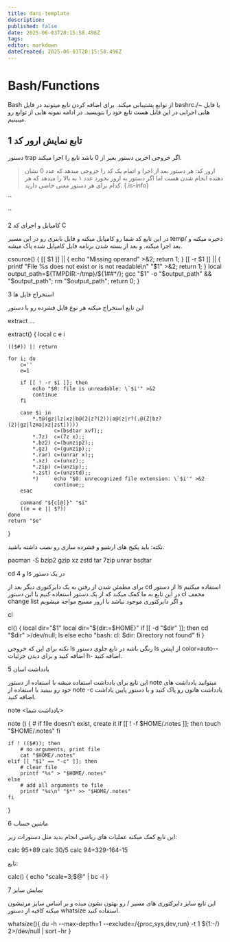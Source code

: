 ```yaml
---
title: dani-template
description: 
published: false
date: 2025-06-03T20:15:58.496Z
tags: 
editor: markdown
dateCreated: 2025-06-03T20:15:58.496Z
---
```


# Bash/Functions 
Bash از توابع پشتیبانی میکند. برای اضافه کردن تابع میتونید در فایل bashrc./~ یا فایل هایی اجرایی در این فایل هست تابع خود را بنویسید. در ادامه نمونه هایی از توابع رو میبینیم.



## 1 تابع نمایش ارور کد

دستور trap اگر خروجی اخرین دستور بغیر از 0 باشد تابع را اجرا میکند.

> ارور کد: هر دستور بعد از اجرا و اتمام یک کد را خروجی میدهد که عدد 0 نشان دهنده انجام شدن هست اما اگر دستور به ارور بخورد عدد ۱ به بالا را میدهد که هر کدام برای هر دستور معنی خاصی دارند.
{.is-info}

`` 
  <html>
      <head>
      </head>
    </html>
``

2 کامپایل و اجرای کد C 

در این تابع کد شما رو کامپایل میکنه و فایل باینری رو در این مسیر temp/ ذخیره میکنه و بعد اجرا میکنه. و بعد از بسته شدن برنامه فایل کامپایل شده پاک میشه.

csource() {
[[ $1 ]]    || { echo "Missing operand" >&2; return 1; }
	[[ -r $1 ]] || { printf "File %s does not exist or is not readable\n" "$1" >&2; return 1; }
	local output_path=${TMPDIR:-/tmp}/${1##*/};
	gcc "$1" -o "$output_path" && "$output_path";
	rm "$output_path";
	return 0;
}



3 استخراج فایل ها

این تابع استخراج میکنه هر نوع فایل فشرده رو با دستور

extract <file1> <file2> ...



extract() {
    local c e i

    (($#)) || return

    for i; do
        c=''
        e=1

        if [[ ! -r $i ]]; then
            echo "$0: file is unreadable: \`$i'" >&2
            continue
        fi

        case $i in
            *.t@(gz|lz|xz|b@(2|z?(2))|a@(z|r?(.@(Z|bz?(2)|gz|lzma|xz|zst)))))
                   c=(bsdtar xvf);;
            *.7z)  c=(7z x);;
            *.bz2) c=(bunzip2);;
            *.gz)  c=(gunzip);;
            *.rar) c=(unrar x);;
            *.xz)  c=(unxz);;
            *.zip) c=(unzip);;
            *.zst) c=(unzstd);;
            *)     echo "$0: unrecognized file extension: \`$i'" >&2
                   continue;;
        esac

        command "${c[@]}" "$i"
        ((e = e || $?))
    done
    return "$e"
}

 

نکته: باید پکیج های ارشیو و فشرده سازی رو نصب داشته باشید.

pacman -S bzip2 gzip xz zstd tar 7zip unrar bsdtar

 

cd 4 و ls در یک دستور

برای مطمئن شدن از رفتن به یک دایرکتوری دیگر بعد از cd از دستور ls استفاده میکنیم در این تابع به ما کمک میکند که از یک دستور استفاده کنیم با این دستور cl مخفف change list و اگر دایرکتوری موجود نباشد با ارور مسیج مواجه میشویم

cl <directory>



cl() {
	local dir="$1"
	local dir="${dir:=$HOME}"
	if [[ -d "$dir" ]]; then
		cd "$dir" >/dev/null; ls
	else
		echo "bash: cl: $dir: Directory not found"
	fi
}

 

نکته برای این که خروجی ls رنگی باشه در تابع جلوی دستور ls از اپشن color=auto-- اضافه کنید و برای دیدن جزئیات h- اضافه کنید.



5 یادداشت اسان

این تابع برای یادداشت استفاده میشه با استفاده از دستور note میتوانید یادداشت های خود رو ببینید با استفاده از note -c یادداشت هاتون رو پاک کنید و با دستور پایین یاداشت اضافه کنید.

note <یادداشت شما>



note () {
    # if file doesn't exist, create it
    if [[ ! -f $HOME/.notes ]]; then
        touch "$HOME/.notes"
    fi

    if ! (($#)); then
        # no arguments, print file
        cat "$HOME/.notes"
    elif [[ "$1" == "-c" ]]; then
        # clear file
        printf "%s" > "$HOME/.notes"
    else
        # add all arguments to file
        printf "%s\n" "$*" >> "$HOME/.notes"
    fi
}



6 ماشین حساب

این تابع کمک میکنه عملیات های ریاضی انجام بدید مثل دستورات زیر:

calc 95+89
calc 30/5
calc 94+329-164-15

تابع:

calc() {
    echo "scale=3;$@" | bc -l
}



7 نمایش سایز

این تابع سایز دایرکتوری های مسیر / رو بهتون نشون میده و بر اساس سایز مرتبشون میکنه کافیه از دستور whatsize استفاده کنید.

whatsize(){
    du -h --max-depth=1 --exclude=/{proc,sys,dev,run} -t 1 ${1:-/} 2>/dev/null | sort -hr
} 